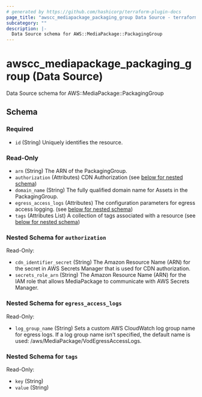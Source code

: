 ```yaml
---
# generated by https://github.com/hashicorp/terraform-plugin-docs
page_title: "awscc_mediapackage_packaging_group Data Source - terraform-provider-awscc"
subcategory: ""
description: |-
  Data Source schema for AWS::MediaPackage::PackagingGroup
---
```


# awscc_mediapackage_packaging_group (Data Source)

Data Source schema for AWS::MediaPackage::PackagingGroup



<!-- schema generated by tfplugindocs -->
## Schema

### Required

- `id` (String) Uniquely identifies the resource.

### Read-Only

- `arn` (String) The ARN of the PackagingGroup.
- `authorization` (Attributes) CDN Authorization (see [below for nested schema](#nestedatt--authorization))
- `domain_name` (String) The fully qualified domain name for Assets in the PackagingGroup.
- `egress_access_logs` (Attributes) The configuration parameters for egress access logging. (see [below for nested schema](#nestedatt--egress_access_logs))
- `tags` (Attributes List) A collection of tags associated with a resource (see [below for nested schema](#nestedatt--tags))

<a id="nestedatt--authorization"></a>
### Nested Schema for `authorization`

Read-Only:

- `cdn_identifier_secret` (String) The Amazon Resource Name (ARN) for the secret in AWS Secrets Manager that is used for CDN authorization.
- `secrets_role_arn` (String) The Amazon Resource Name (ARN) for the IAM role that allows MediaPackage to communicate with AWS Secrets Manager.


<a id="nestedatt--egress_access_logs"></a>
### Nested Schema for `egress_access_logs`

Read-Only:

- `log_group_name` (String) Sets a custom AWS CloudWatch log group name for egress logs. If a log group name isn't specified, the default name is used: /aws/MediaPackage/VodEgressAccessLogs.


<a id="nestedatt--tags"></a>
### Nested Schema for `tags`

Read-Only:

- `key` (String)
- `value` (String)
